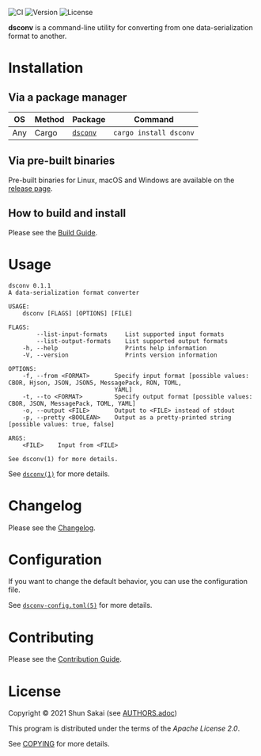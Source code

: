 ![CI](https://github.com/sorairolake/dsconv/workflows/CI/badge.svg)
![Version](https://img.shields.io/crates/v/dsconv)
![License](https://img.shields.io/crates/l/dsconv)

**dsconv** is a command-line utility for converting from one
data-serialization format to another.

# Installation

## Via a package manager

| OS  | Method | Package                                     | Command                |
|-----|--------|---------------------------------------------|------------------------|
| Any | Cargo  | [`dsconv`](https://crates.io/crates/dsconv) | `cargo install dsconv` |

## Via pre-built binaries

Pre-built binaries for Linux, macOS and Windows are available on the
[release page](https://github.com/sorairolake/dsconv/releases).

## How to build and install

Please see the [Build Guide](BUILD.adoc).

# Usage

    dsconv 0.1.1
    A data-serialization format converter

    USAGE:
        dsconv [FLAGS] [OPTIONS] [FILE]

    FLAGS:
            --list-input-formats     List supported input formats
            --list-output-formats    List supported output formats
        -h, --help                   Prints help information
        -V, --version                Prints version information

    OPTIONS:
        -f, --from <FORMAT>       Specify input format [possible values: CBOR, Hjson, JSON, JSON5, MessagePack, RON, TOML,
                                  YAML]
        -t, --to <FORMAT>         Specify output format [possible values: CBOR, JSON, MessagePack, TOML, YAML]
        -o, --output <FILE>       Output to <FILE> instead of stdout
        -p, --pretty <BOOLEAN>    Output as a pretty-printed string [possible values: true, false]

    ARGS:
        <FILE>    Input from <FILE>

    See dsconv(1) for more details.

See [`dsconv(1)`](doc/man/man1/dsconv.1.adoc) for more details.

# Changelog

Please see the [Changelog](CHANGELOG.adoc).

# Configuration

If you want to change the default behavior, you can use the
configuration file.

See [`dsconv-config.toml(5)`](doc/man/man5/dsconv-config.toml.5.adoc)
for more details.

# Contributing

Please see the [Contribution Guide](CONTRIBUTING.adoc).

# License

Copyright © 2021 Shun Sakai (see [AUTHORS.adoc](AUTHORS.adoc))

This program is distributed under the terms of the *Apache License 2.0*.

See [COPYING](COPYING) for more details.
